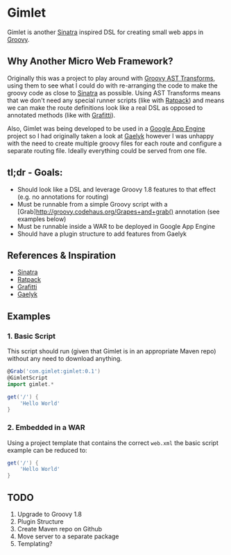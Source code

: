 Gimlet
======

Gimlet is another [Sinatra](https://github.com/sinatra/sinatra/) inspired DSL for creating small web apps in [Groovy](http://groovy.codehaus.org/).


Why Another Micro Web Framework?
--------------------------------

Originally this was a project to play around with [Groovy AST Transforms](http://groovy.codehaus.org/Compile-time+Metaprogramming+-+AST+Transformations), using them to see what I could do with re-arranging the code to make the groovy code as close to [Sinatra](https://github.com/sinatra/sinatra/) as possible. Using AST Transforms means that we don't need any special runner scripts (like with [Ratpack](https://github.com/bleedingwolf/Ratpack)) and means we can make the route definitions look like a real DSL as opposed to annotated methods (like with [Grafitti](https://github.com/webdevwilson/graffiti)). 

Also, Gimlet was being developed to be used in a [Google App Engine](http://code.google.com/appengine/) project so I had originally taken a look at [Gaelyk](https://github.com/glaforge/gaelyk) however I was unhappy with the need to create multiple groovy files for each route and configure a separate routing file. Ideally everything could be served from one file.


tl;dr - Goals:
--------------

- Should look like a DSL and leverage Groovy 1.8 features to that effect (e.g. no annotations for routing)
- Must be runnable from a simple Groovy script with a [Grab]<http://groovy.codehaus.org/Grapes+and+grab()> annotation (see examples below)
- Must be runnable inside a WAR to be deployed in Google App Engine
- Should have a plugin structure to add features from Gaelyk


References & Inspiration
------------------------

- [Sinatra](https://github.com/sinatra/sinatra/)
- [Ratpack](https://github.com/bleedingwolf/Ratpack)
- [Grafitti](https://github.com/webdevwilson/graffiti)
- [Gaelyk](https://github.com/glaforge/gaelyk)


Examples
------------------------

### 1. Basic Script

This script should run (given that Gimlet is in an appropriate Maven repo) without any need to download anything.

```groovy
@Grab('com.gimlet:gimlet:0.1')
@GimletScript
import gimlet.*

get('/') { 
	'Hello World'
}
```

### 2. Embedded in a WAR

Using a project template that contains the correct `web.xml` the basic script example can be reduced to:

```groovy
get('/') { 
	'Hello World'
}
```


TODO
------------------------

1. Upgrade to Groovy 1.8
1. Plugin Structure
1. Create Maven repo on Github
1. Move server to a separate package
1. Templating?
